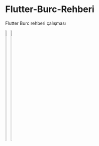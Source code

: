 # Flutter-Burc-Rehberi
Flutter Burc rehberi çalışması

<div style="float:left">
<img src="https://user-images.githubusercontent.com/57840150/141260264-82ba58af-7d38-40d7-88aa-9d7acb965dff.png" width=30% height=30%>
<img  src="https://user-images.githubusercontent.com/57840150/141262830-86a803d6-71a4-49ce-8e1b-7b3d88a46699.png" width=30% height=30% >
</div>

